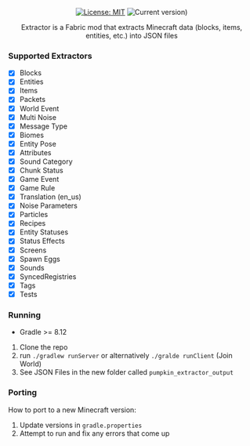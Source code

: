 <div align="center">

[![License: MIT](https://img.shields.io/badge/License-MIT-yellow.svg)](https://opensource.org/licenses/MIT)
![Current version)](https://img.shields.io/badge/current_version-1.21.5-blue)

Extractor is a Fabric mod that extracts Minecraft data (blocks, items, entities, etc.) into JSON files 
</div>

### Supported Extractors
- [x] Blocks
- [x] Entities
- [x] Items
- [x] Packets
- [x] World Event
- [x] Multi Noise
- [x] Message Type
- [x] Biomes
- [x] Entity Pose
- [x] Attributes
- [x] Sound Category
- [x] Chunk Status
- [x] Game Event
- [x] Game Rule
- [x] Translation (en_us)
- [x] Noise Parameters
- [x] Particles
- [x] Recipes
- [x] Entity Statuses
- [x] Status Effects
- [x] Screens
- [x] Spawn Eggs
- [x] Sounds
- [x] SyncedRegistries
- [x] Tags
- [x] Tests

### Running
- Gradle >= 8.12

1. Clone the repo
2. run `./gradlew runServer` or alternatively `./gralde runClient` (Join World)
3. See JSON Files in the new folder called `pumpkin_extractor_output`

### Porting 
How to port to a new Minecraft version:
1. Update versions in `gradle.properties` 
2. Attempt to run and fix any errors that come up
